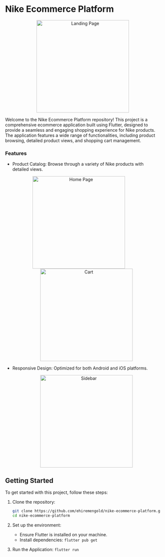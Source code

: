 # Nike Ecommerce Platform

  <!-- ![Landing Page](appScreenshots/landing.jpg) -->
  <p align="center">
    <img src="appScreenshots/landing.jpg" alt="Landing Page" width="300"/>
  </p>
Welcome to the Nike Ecommerce Platform repository! This project is a comprehensive ecommerce application built using Flutter, designed to provide a seamless and engaging shopping experience for Nike products. The application features a wide range of functionalities, including product browsing, detailed product views, and shopping cart management.

### Features

- Product Catalog: Browse through a variety of Nike products with detailed views.
  <p align="center">
    <img src="appScreenshots/home.jpg" alt="Home Page" width="300"  style="margin-right: 50px"/>
    <img src="appScreenshots/addedToCart.jpg" alt="Cart" width="300"/>
  </p>
- Responsive Design: Optimized for both Android and iOS platforms.
  <p align="center">
    <img src="appScreenshots/sidebar.jpg" alt="Sidebar" width="300"/>
  </p>

## Getting Started

To get started with this project, follow these steps:

1. Clone the repository:

   ```bash
   git clone https://github.com/ehiremengold/nike-ecommerce-platform.git
   cd nike-ecommerce-platform

   ```

2. Set up the environment:
   - Ensure Flutter is installed on your machine.
   - Install dependencies: `flutter pub get`
3. Run the Application: `flutter run`
